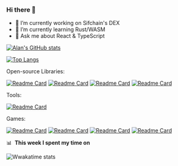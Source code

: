 ### Hi there 👋

- 🔭 I’m currently working on Sifchain's DEX
- 🌱 I’m currently learning Rust/WASM
- 💬 Ask me about React & TypeScript

<!--
**alanrsoares/alanrsoares** is a ✨ _special_ ✨ repository because its `README.md` (this file) appears on your GitHub profile.

Here are some ideas to get you started:

- 🔭 I’m currently working on ...
- 🌱 I’m currently learning ...
- 👯 I’m looking to collaborate on ...
- 🤔 I’m looking for help with ...
- 💬 Ask me about ...
- 📫 How to reach me: ...
- 😄 Pronouns: ...
- ⚡ Fun fact: ...
-->

[![Alan's GitHub stats](https://github-readme-stats.vercel.app/api?username=alanrsoares&theme=tokyonight)](https://github.com/alanrsoares?tab=repositories)


[![Top Langs](https://github-readme-stats.vercel.app/api/top-langs/?username=alanrsoares&langs_count=5&theme=tokyonight)](https://github.com/alanrsoares)

Open-source Libraries:

[![Readme Card](https://github-readme-stats.vercel.app/api/pin/?username=alanrsoares&repo=re-reduced&theme=tokyonight)](https://github.com/alanrsoares/re-reduced)
[![Readme Card](https://github-readme-stats.vercel.app/api/pin/?username=alanrsoares&repo=zustand-immer-store&theme=tokyonight)](https://github.com/alanrsoares/zustand-immer-store)
[![Readme Card](https://github-readme-stats.vercel.app/api/pin/?username=alanrsoares&repo=prelude-js&theme=tokyonight)](https://github.com/alanrsoares/prelude-js)
[![Readme Card](https://github-readme-stats.vercel.app/api/pin/?username=alanrsoares&repo=elementary&theme=tokyonight)](https://github.com/alanrsoares/elementary)

Tools:

[![Readme Card](https://github-readme-stats.vercel.app/api/pin/?username=alanrsoares&repo=greenbot&theme=tokyonight)](https://github.com/alanrsoares/greenbot)

Games:

[![Readme Card](https://github-readme-stats.vercel.app/api/pin/?username=alanrsoares&repo=weirdle&theme=tokyonight)](https://github.com/alanrsoares/weirdle)
[![Readme Card](https://github-readme-stats.vercel.app/api/pin/?username=alanrsoares&repo=ts-mines&theme=tokyonight)](https://github.com/alanrsoares/ts-mines)
[![Readme Card](https://github-readme-stats.vercel.app/api/pin/?username=alanrsoares&repo=react-snake&theme=tokyonight)](https://github.com/alanrsoares/react-snake)
[![Readme Card](https://github-readme-stats.vercel.app/api/pin/?username=alanrsoares&repo=rescript-game-of-life&theme=tokyonight)](https://github.com/alanrsoares/rescript-game-of-life)


📊 &nbsp;**This week I spent my time on**

![Wwakatime stats](https://github-readme-stats-taupe-two.vercel.app/api/wakatime?username=alanrsoares&hide_title=true&hide_border=true&langs_count=5&bg_color=00000000&text_color=777)
